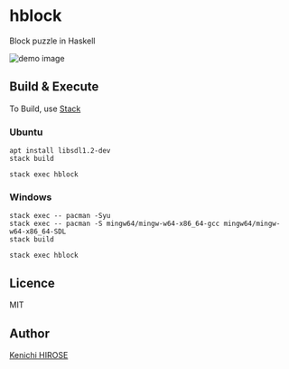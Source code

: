 # hblock

Block puzzle in Haskell

![demo image](https://github.com/seroron/hblock/wiki/img/hblock_demo.gif)

## Build & Execute

To Build, use [Stack](https://docs.haskellstack.org)

### Ubuntu

```
apt install libsdl1.2-dev
stack build

stack exec hblock
```

### Windows

```
stack exec -- pacman -Syu
stack exec -- pacman -S mingw64/mingw-w64-x86_64-gcc mingw64/mingw-w64-x86_64-SDL
stack build

stack exec hblock
```

## Licence

MIT

## Author

[Kenichi HIROSE](https://github.com/seroron)
